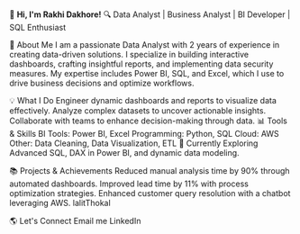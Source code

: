 👋 **Hi, I'm Rakhi Dakhore!**
🔍 Data Analyst | Business Analyst | BI Developer | SQL Enthusiast

🚀 About Me
I am a passionate Data Analyst with 2 years of experience in creating data-driven solutions. I specialize in building interactive dashboards, crafting insightful reports, and implementing data security measures. My expertise includes Power BI, SQL, and Excel, which I use to drive business decisions and optimize workflows.

💡 What I Do
Engineer dynamic dashboards and reports to visualize data effectively.
Analyze complex datasets to uncover actionable insights.
Collaborate with teams to enhance decision-making through data.
📊 Tools & Skills
BI Tools: Power BI, Excel
Programming: Python, SQL
Cloud: AWS
Other: Data Cleaning, Data Visualization, ETL
🌱 Currently Exploring
Advanced SQL, DAX in Power BI, and dynamic data modeling.

📚 Projects & Achievements
Reduced manual analysis time by 90% through automated dashboards.
Improved lead time by 11% with process optimization strategies.
Enhanced customer query resolution with a chatbot leveraging AWS.
lalitThokal

🌎 Let's Connect
Email me
LinkedIn



